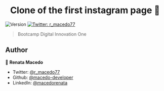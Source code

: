 <h1 align="center">Clone of the first instagram page 👋</h1>
<p>
  <img alt="Version" src="https://img.shields.io/badge/version-0.1.0-blue.svg?cacheSeconds=2592000" />
  <a href="https://twitter.com/r_macedo77" target="_blank">
    <img alt="Twitter: r_macedo77" src="https://img.shields.io/twitter/follow/r_macedo77.svg?style=social" />
  </a>
</p>

> Bootcamp Digital Innovation One

## Author

👤 **Renata Macedo**

- Twitter: [@r_macedo77](https://twitter.com/r_macedo77)
- Github: [@macedo-developer](https://github.com/macedo-developer)
- LinkedIn: [@macedorenata](https://linkedin.com/in/macedorenata)
